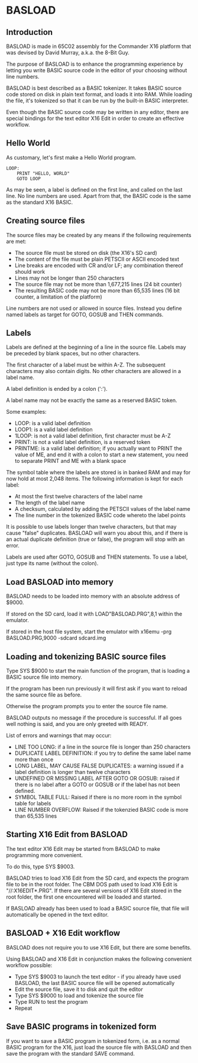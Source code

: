 # BASLOAD

## Introduction

BASLOAD is made in 65C02 assembly for the Commander X16 platform that was devised by David Murray, a.k.a. the 8-Bit Guy.

The purpose of BASLOAD is to enhance the programming experience by letting you write BASIC source code in the editor of your choosing without line numbers.

BASLOAD is best described as a BASIC tokenizer. It takes BASIC source code stored on disk in plain text format, and loads it into RAM. While loading
the file, it's tokenized so that it can be run by the built-in BASIC interpreter.

Even though the BASIC source code may be written in any editor, there are special bindings for the text editor X16 Edit in order to create an effective workflow.


## Hello World

As customary, let's first make a Hello World program.

```
LOOP:
    PRINT "HELLO, WORLD"
    GOTO LOOP
```

As may be seen, a label is defined on the first line, and called on the last line. No line numbers are used. Apart from that,
the BASIC code is the same as the standard X16 BASIC.


## Creating source files

The source files may be created by any means if the following requirements are met:

* The source file must be stored on disk (the X16's SD card)
* The content of the file must be plain PETSCII or ASCII encoded text
* Line breaks are encoded with CR and/or LF; any combination thereof should work
* Lines may not be longer than 250 characters
* The source file may not be more than 1,677,215 lines (24 bit counter)
* The resulting BASIC code may not be more than 65,535 lines (16 bit counter, a limitation of the platform)

Line numbers are not used or allowed in source files. Instead you define named labels as target for GOTO,  GOSUB and THEN commands.


## Labels

Labels are defined at the beginning of a line in the source file. Labels may be preceded by blank spaces, but no other characters.

The first character of a label must be within A-Z. The subsequent characters may also contain digits. No other characters are allowed in a label name.

A label definition is ended by a colon (':').

A label name may not be exactly the same as a reserved BASIC token.

Some examples:

* LOOP: is a valid label definition
* LOOP1: is a valid label definition
* 1LOOP: is not a valid label definition, first character must be A-Z
* PRINT: is not a valid label definition, is a reserved token
* PRINTME: is a valid label definition; if you actually want to PRINT the value of ME, and end it with a colon to start a new statement, you need to separate PRINT and ME with a blank space

The symbol table where the labels are stored is in banked RAM and may for now hold at most 2,048 items. The following information is kept for each label:

* At most the first twelve characters of the label name
* The length of the label name
* A checksum, calculated by adding the PETSCII values of the label name
* The line number in the tokenized BASIC code whereto the label points

It is possible to use labels longer than twelve characters, but that may cause "false" duplicates. BASLOAD will warn you about this, and if there is an actual duplicate definition (true or false), the program will stop with an error.

Labels are used after GOTO, GOSUB and THEN statements. To use a label, just type its name (without the colon).


## Load BASLOAD into memory

BASLOAD needs to be loaded into memory with an absolute address of $9000.

If stored on the SD card, load it with LOAD"BASLOAD.PRG",8,1 within the emulator.

If stored in the host file system, start the emulator with x16emu -prg BASLOAD.PRG,9000 -sdcard sdcard.img


## Loading and tokenizing BASIC source files

Type SYS $9000 to start the main function of the program, that is loading a BASIC source file
into memory.

If the program has been run previously it will first ask if you want to reload the same source file as before.

Otherwise the program prompts you to enter the source file name.

BASLOAD outputs no message if the procedure is successful. If all goes well nothing is said, and you are only greeted with READY.

List of errors and warnings that may occur:

* LINE TOO LONG: if a line in the source file is longer than 250 characters
* DUPLICATE LABEL DEFINITION: if you try to define the same label name more than once
* LONG LABEL, MAY CAUSE FALSE DUPLICATES: a warning issued if a label definition is longer than twelve characters
* UNDEFINED OR MISSING LABEL AFTER GOTO OR GOSUB: raised if there is no label after a GOTO or GOSUB or if the label has not been defined.
* SYMBOL TABLE FULL: Raised if there is no more room in the symbol table for labels
* LINE NUMBER OVERFLOW: Raised if the tokenzied BASIC code is more than 65,535 lines


## Starting X16 Edit from BASLOAD

The text editor X16 Edit may be started from BASLOAD to make programming more convenient.

To do this, type SYS $9003. 

BASLOAD tries to load X16 Edit from the SD card, and expects the program file to
be in the root folder. The CBM DOS path used to load X16 Edit is "//:X16EDIT*.PRG". If there are several versions
of X16 Edit stored in the root folder, the first one encountered will be loaded and started.

If BASLOAD already has been used to load a BASIC source file, that file will automatically be opened
in the text editor.


## BASLOAD + X16 Edit workflow

BASLOAD does not require you to use X16 Edit, but there are some benefits.

Using BASLOAD and X16 Edit in conjunction makes the following convenient workflow possible:

* Type SYS $9003 to launch the text editor - if you already have used BASLOAD, the last BASIC source file will be opened automatically
* Edit the source file, save it to disk and quit the editor
* Type SYS $9000 to load and tokenize the source file
* Type RUN to test the program
* Repeat


## Save BASIC programs in tokenized form

If you want to save a BASIC program in tokenized form, i.e. as a normal
BASIC program for the X16, just load the source file with BASLOAD and then
save the program with the standard SAVE command.
